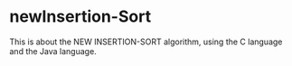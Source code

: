 # newInsertion-Sort
This is about the NEW INSERTION-SORT algorithm, using the C language and the Java language.
